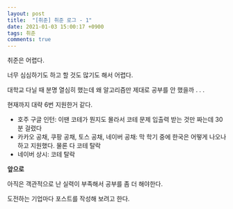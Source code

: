 ```yaml
---
layout: post
title:  "[취준] 취준 로그 - 1"
date: 2021-01-03 15:00:17 +0900
tags: 취준
comments: true
---
```


취준은 어렵다. 

너무 심심하기도 하고 할 것도 많기도 해서 어렵다.

대학교 다닐 때 분명 열심히 했는데 왜 알고리즘만 제대로 공부를 안 했을까 . . .

현재까지 대략 6번 지원한거 같다.

- 호주 구글 인턴: 이땐 코테가 뭔지도 몰라서 코테 문제 입출력 받는 것만 짜는데 30분 걸렸다
- 카카오 공채, 쿠팡 공채, 토스 공채, 네이버 공채: 막 학기 중에 한국은 어떻게 나오나 하고 지원했다. 물론 다 코테 탈락
- 네이버 상시: 코테 탈락

**앞으로**

아직은 객관적으로 난 실력이 부족해서 공부를 좀 더 해야한다.

도전하는 기업마다 포스트를 작성해 보려고 한다.